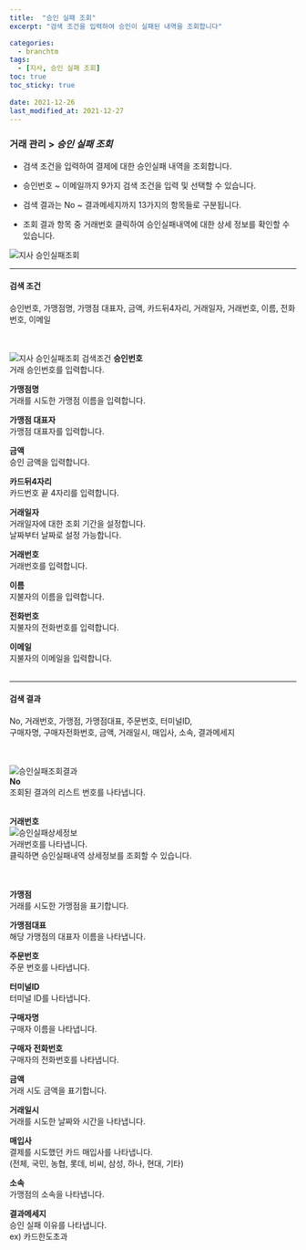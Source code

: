 ```yaml
---
title:  "승인 실패 조회"
excerpt: "검색 조건을 입력하여 승인이 실패된 내역을 조회합니다"

categories:
  - branchtm
tags:
  - [지사, 승인 실패 조회]
toc: true
toc_sticky: true
 
date: 2021-12-26
last_modified_at: 2021-12-27
---
```

### 거래 관리 > *승인 실패 조회*
- 검색 조건을 입력하여 결제에 대한 승인실패 내역을 조회합니다.

- 승인번호 ~ 이메일까지 9가지 검색 조건을 입력 및 선택할 수 있습니다.

- 검색 결과는 No ~ 결과메세지까지 13가지의 항목들로 구분됩니다.

- 조회 결과 항목 중 거래번호 클릭하여 승인실패내역에 대한 상세 정보를 확인할 수 있습니다.

![지사 승인실패조회](https://user-images.githubusercontent.com/95394003/147448138-47608bfc-4819-43ff-b2ef-9250719ea2bb.jpeg)

---

#### 검색 조건
승인번호, 가맹점명, 가맹점 대표자, 금액, 카드뒤4자리, 거래일자, 거래번호, 이름, 전화번호, 이메일<br>
<br>
<br>

![지사 승인실패조회 검색조건](https://user-images.githubusercontent.com/95394003/147448251-027789c6-c61b-49fd-8c2e-37120ccf3cc1.jpeg)
**승인번호**<br>
거래 승인번호를 입력합니다.

**가맹점명**<br>
거래를 시도한 가맹점 이름을 입력합니다.

**가맹점 대표자**<br>
가맹점 대표자를 입력합니다.

**금액**<br>
승인 금액을 입력합니다.

**카드뒤4자리**<br>
카드번호 끝 4자리를 입력합니다.

**거래일자**<br>
거래일자에 대한 조회 기간을 설정합니다.<br>날짜부터 날짜로 설정 가능합니다.

**거래번호**<br>
거래번호를 입력합니다.

**이름**<br>
지불자의 이름을 입력합니다.

**전화번호**<br>
지불자의 전화번호를 입력합니다.

**이메일**<br>
지불자의 이메일을 입력합니다.
<br>
<br>

---

#### 검색 결과
No, 거래번호, 가맹점, 가맹점대표, 주문번호, 터미널ID,<br>구매자명, 구매자전화번호, 금액, 거래일시, 매입사, 소속, 결과메세지<br>
<br>
<br>

![승인실패조회결과](https://user-images.githubusercontent.com/95394003/146496343-bbb2f54e-2779-4060-bc59-b0ebe54f987c.png)<br>
**No**<br>
조회된 결과의 리스트 번호를 나타냅니다.
<br>
<br>

**거래번호**<br>
![승인실패상세정보](https://user-images.githubusercontent.com/95394003/146496632-26b69cfd-3b12-48d9-ae20-947d1b106ac7.png)
<br>거래번호를 나타냅니다.<br>클릭하면 승인실패내역 상세정보를 조회할 수 있습니다.<br>
<br>
<br>

**가맹점**<br>
거래를 시도한 가맹점을 표기합니다.

**가맹점대표**<br>
해당 가맹점의 대표자 이름을 나타냅니다.

**주문번호**<br>
주문 번호를 나타냅니다.

**터미널ID**<br>
터미널 ID를 나타냅니다.

**구매자명**<br>
구매자 이름을 나타냅니다.

**구매자 전화번호**<br>
구매자의 전화번호를 나타냅니다.

**금액**<br>
거래 시도 금액을 표기합니다.

**거래일시**<br>
거래를 시도한 날짜와 시간을 나타냅니다.

**매입사**<br>
결제를 시도했던 카드 매입사를 나타냅니다.<br>
(전체, 국민, 농협, 롯데, 비씨, 삼성, 하나, 현대, 기타)

**소속**<br>
가맹점의 소속을 나타냅니다.

**결과메세지**<br>
승인 실패 이유를 나타냅니다.<br>
ex) 카드한도초과